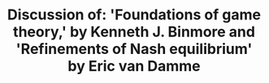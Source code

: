 ---
id_key: d018
categories: GT
tags:
- surveys and perspectives
- refinements
authors: Dekel, Eddie
title: 'Discussion of: ''Foundations of game theory,'' by Kenneth J. Binmore and ''Refinements
  of Nash equilibrium'' by Eric van Damme'
journal: 'Advances in economic theory: Sixth World Congress'
pages: '76'
year: 1995
pub: Cambridge Univ Pr
pdf: dekel-discussion-6th-world-congress.pdf
permalink: "/papers/d018.txt"
layout: bib
---